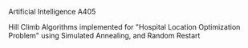 Artificial Intelligence A405

Hill Climb Algorithms implemented for "Hospital Location Optimization Problem" using Simulated Annealing, and Random Restart
